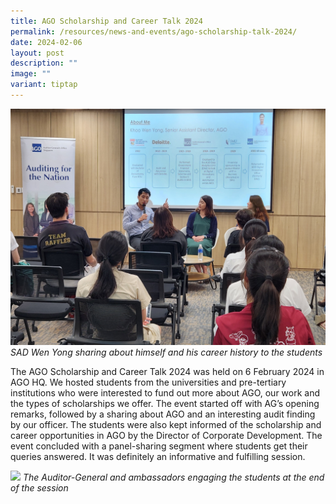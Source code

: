 ```yaml
---
title: AGO Scholarship and Career Talk 2024
permalink: /resources/news-and-events/ago-scholarship-talk-2024/
date: 2024-02-06
layout: post
description: ""
image: ""
variant: tiptap
---
```

![](/images/News_Events_Photos/2024/Scholarship_Talk_2024.jpg)
*SAD Wen Yong sharing about himself and his career history to the students*

The AGO Scholarship and Career Talk 2024 was held on 6 February 2024 in AGO HQ. We hosted students from the universities and pre-tertiary institutions who were interested to fund out more about AGO, our work and the types of scholarships we offer. The event started off with AG’s opening remarks, followed by a sharing about AGO and an interesting audit finding by our officer. The students were also kept informed of the scholarship and career opportunities in AGO by the Director of Corporate Development. The event concluded with a panel-sharing segment where students get their queries answered. It was definitely an informative and fulfilling session.


![](/images/News_Events_Photos/2024/Scholarship_Talk_2024___2.jpg)
*The Auditor-General and ambassadors engaging the students at the end of the session*
